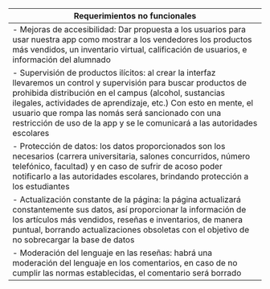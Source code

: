 
| Requerimientos no funcionales |
|--|
| - Mejoras de accesibilidad: Dar propuesta a los usuarios para usar nuestra app como mostrar a los vendedores los productos más vendidos, un inventario virtual, calificación de usuarios, e información del alumnado  |
| - Supervisión de productos ilícitos: al crear la interfaz llevaremos un control y supervisión para buscar productos de prohibida distribución en el campus (alcohol, sustancias ilegales, actividades de aprendizaje, etc.) Con esto en mente, el usuario que rompa las nomás será sancionado con una restricción de uso de la app y se le comunicará a las autoridades escolares |
| - Protección de datos: los datos proporcionados son los necesarios (carrera universitaria, salones concurridos, número telefónico, facultad) y en caso de sufrir de acoso poder notificarlo a las autoridades escolares, brindando protección a los estudiantes |
| - Actualización constante de la página: la página actualizará constantemente sus datos, así proporcionar la información de los artículos más vendidos, reseñas e inventarios, de manera puntual, borrando actualizaciones obsoletas con el objetivo de no sobrecargar la base de datos |
| - Moderación del lenguaje en las reseñas: habrá una moderación del lenguaje en los comentarios, en caso de no cumplir las normas establecidas, el comentario será borrado |
